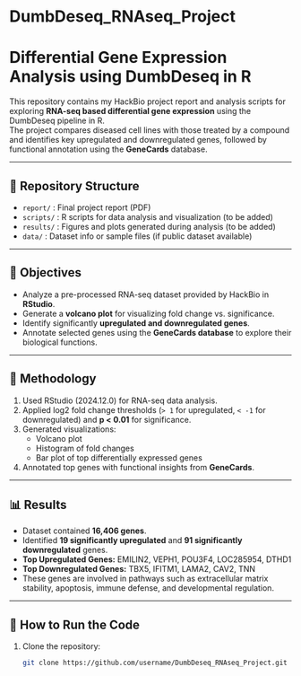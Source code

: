 # DumbDeseq_RNAseq_Project
# Differential Gene Expression Analysis using DumbDeseq in R

This repository contains my HackBio project report and analysis scripts for exploring **RNA-seq based differential gene expression** using the DumbDeseq pipeline in R.  
The project compares diseased cell lines with those treated by a compound and identifies key upregulated and downregulated genes, followed by functional annotation using the **GeneCards** database.

---

## 📂 Repository Structure
- `report/` : Final project report (PDF)  
- `scripts/` : R scripts for data analysis and visualization (to be added)  
- `results/` : Figures and plots generated during analysis (to be added)  
- `data/` : Dataset info or sample files (if public dataset available)  

---

## 🎯 Objectives
- Analyze a pre-processed RNA-seq dataset provided by HackBio in **RStudio**.  
- Generate a **volcano plot** for visualizing fold change vs. significance.  
- Identify significantly **upregulated and downregulated genes**.  
- Annotate selected genes using the **GeneCards database** to explore their biological functions.  

---

## 🧪 Methodology
1. Used RStudio (2024.12.0) for RNA-seq data analysis.  
2. Applied log2 fold change thresholds (`> 1` for upregulated, `< -1` for downregulated) and **p < 0.01** for significance.  
3. Generated visualizations:  
   - Volcano plot  
   - Histogram of fold changes  
   - Bar plot of top differentially expressed genes  
4. Annotated top genes with functional insights from **GeneCards**.  

---

## 📊 Results
- Dataset contained **16,406 genes**.  
- Identified **19 significantly upregulated** and **91 significantly downregulated** genes.  
- **Top Upregulated Genes:** EMILIN2, VEPH1, POU3F4, LOC285954, DTHD1  
- **Top Downregulated Genes:** TBX5, IFITM1, LAMA2, CAV2, TNN  
- These genes are involved in pathways such as extracellular matrix stability, apoptosis, immune defense, and developmental regulation.  

---

## 🚀 How to Run the Code
1. Clone the repository:
   ```bash
   git clone https://github.com/username/DumbDeseq_RNAseq_Project.git


